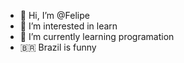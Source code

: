 - 👋 Hi, I’m @Felipe
- 👀 I’m interested in learn 
- 🌱 I’m currently learning programation
- 🇧🇷 Brazil is funny
<!---
Fel1peD3v/Fel1peD3v is a ✨ special ✨ repository because its `README.md` (this file) appears on your GitHub profile.
You can click the Preview link to take a look at your changes.
--->
